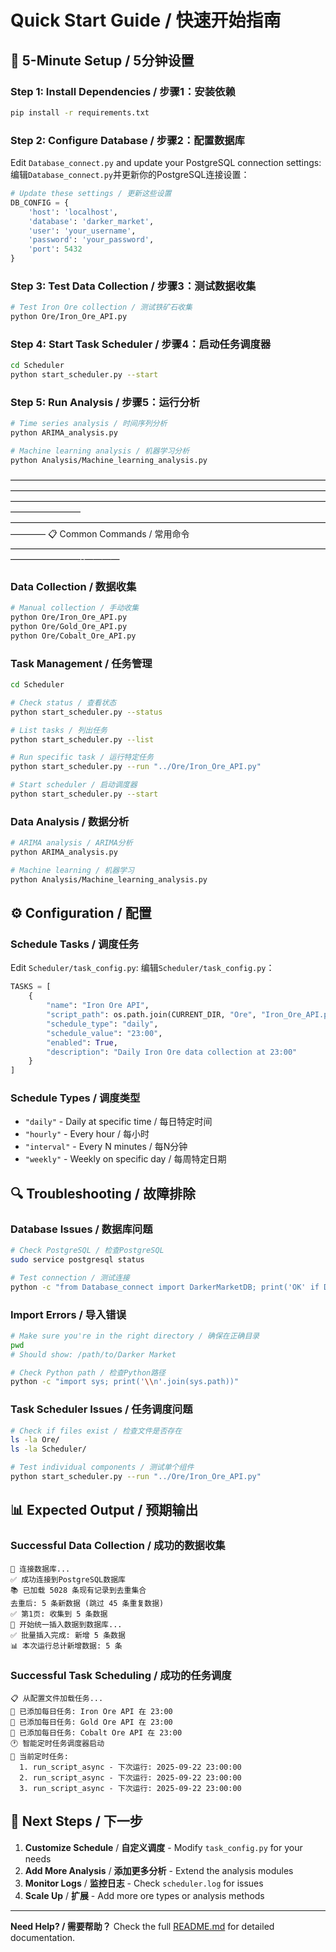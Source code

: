# Quick Start Guide / 快速开始指南

## 🚀 5-Minute Setup / 5分钟设置

### Step 1: Install Dependencies / 步骤1：安装依赖
```bash
pip install -r requirements.txt
```

### Step 2: Configure Database / 步骤2：配置数据库
Edit `Database_connect.py` and update your PostgreSQL connection settings:
编辑`Database_connect.py`并更新你的PostgreSQL连接设置：

```python
# Update these settings / 更新这些设置
DB_CONFIG = {
    'host': 'localhost',
    'database': 'darker_market',
    'user': 'your_username',
    'password': 'your_password',
    'port': 5432
}
```

### Step 3: Test Data Collection / 步骤3：测试数据收集
```bash
# Test Iron Ore collection / 测试铁矿石收集
python Ore/Iron_Ore_API.py
```

### Step 4: Start Task Scheduler / 步骤4：启动任务调度器
```bash
cd Scheduler
python start_scheduler.py --start
```

### Step 5: Run Analysis / 步骤5：运行分析
```bash
# Time series analysis / 时间序列分析
python ARIMA_analysis.py

# Machine learning analysis / 机器学习分析
python Analysis/Machine_learning_analysis.py
```
————————————————————————————————————————————————————————————————————————————————————————————————————————————————————
———————————————————————————————————————— 📋 Common Commands / 常用命令————————————————————————————————————————————-————

### Data Collection / 数据收集
```bash
# Manual collection / 手动收集
python Ore/Iron_Ore_API.py
python Ore/Gold_Ore_API.py
python Ore/Cobalt_Ore_API.py
```

### Task Management / 任务管理
```bash
cd Scheduler

# Check status / 查看状态
python start_scheduler.py --status

# List tasks / 列出任务
python start_scheduler.py --list

# Run specific task / 运行特定任务
python start_scheduler.py --run "../Ore/Iron_Ore_API.py"

# Start scheduler / 启动调度器
python start_scheduler.py --start
```

### Data Analysis / 数据分析
```bash
# ARIMA analysis / ARIMA分析
python ARIMA_analysis.py

# Machine learning / 机器学习
python Analysis/Machine_learning_analysis.py
```

## ⚙️ Configuration / 配置

### Schedule Tasks / 调度任务
Edit `Scheduler/task_config.py`:
编辑`Scheduler/task_config.py`：

```python
TASKS = [
    {
        "name": "Iron Ore API",
        "script_path": os.path.join(CURRENT_DIR, "Ore", "Iron_Ore_API.py"),
        "schedule_type": "daily",
        "schedule_value": "23:00",
        "enabled": True,
        "description": "Daily Iron Ore data collection at 23:00"
    }
]
```

### Schedule Types / 调度类型
- `"daily"` - Daily at specific time / 每日特定时间
- `"hourly"` - Every hour / 每小时
- `"interval"` - Every N minutes / 每N分钟
- `"weekly"` - Weekly on specific day / 每周特定日期

## 🔍 Troubleshooting / 故障排除

### Database Issues / 数据库问题
```bash
# Check PostgreSQL / 检查PostgreSQL
sudo service postgresql status

# Test connection / 测试连接
python -c "from Database_connect import DarkerMarketDB; print('OK' if DarkerMarketDB().connect() else 'Failed')"
```

### Import Errors / 导入错误
```bash
# Make sure you're in the right directory / 确保在正确目录
pwd
# Should show: /path/to/Darker Market

# Check Python path / 检查Python路径
python -c "import sys; print('\\n'.join(sys.path))"
```

### Task Scheduler Issues / 任务调度问题
```bash
# Check if files exist / 检查文件是否存在
ls -la Ore/
ls -la Scheduler/

# Test individual components / 测试单个组件
python start_scheduler.py --run "../Ore/Iron_Ore_API.py"
```

## 📊 Expected Output / 预期输出

### Successful Data Collection / 成功的数据收集
```
🔌 连接数据库...
✅ 成功连接到PostgreSQL数据库
📚 已加载 5028 条现有记录到去重集合
去重后: 5 条新数据 (跳过 45 条重复数据)
✅ 第1页: 收集到 5 条数据
💾 开始统一插入数据到数据库...
✅ 批量插入完成: 新增 5 条数据
📊 本次运行总计新增数据: 5 条
```

### Successful Task Scheduling / 成功的任务调度
```
📋 从配置文件加载任务...
📅 已添加每日任务: Iron Ore API 在 23:00
📅 已添加每日任务: Gold Ore API 在 23:00
📅 已添加每日任务: Cobalt Ore API 在 23:00
🕐 智能定时任务调度器启动
📝 当前定时任务:
  1. run_script_async - 下次运行: 2025-09-22 23:00:00
  2. run_script_async - 下次运行: 2025-09-22 23:00:00
  3. run_script_async - 下次运行: 2025-09-22 23:00:00
```

## 🎯 Next Steps / 下一步

1. **Customize Schedule** / **自定义调度** - Modify `task_config.py` for your needs
2. **Add More Analysis** / **添加更多分析** - Extend the analysis modules
3. **Monitor Logs** / **监控日志** - Check `scheduler.log` for issues
4. **Scale Up** / **扩展** - Add more ore types or analysis methods

---

**Need Help? / 需要帮助？** Check the full [README.md](README.md) for detailed documentation.
